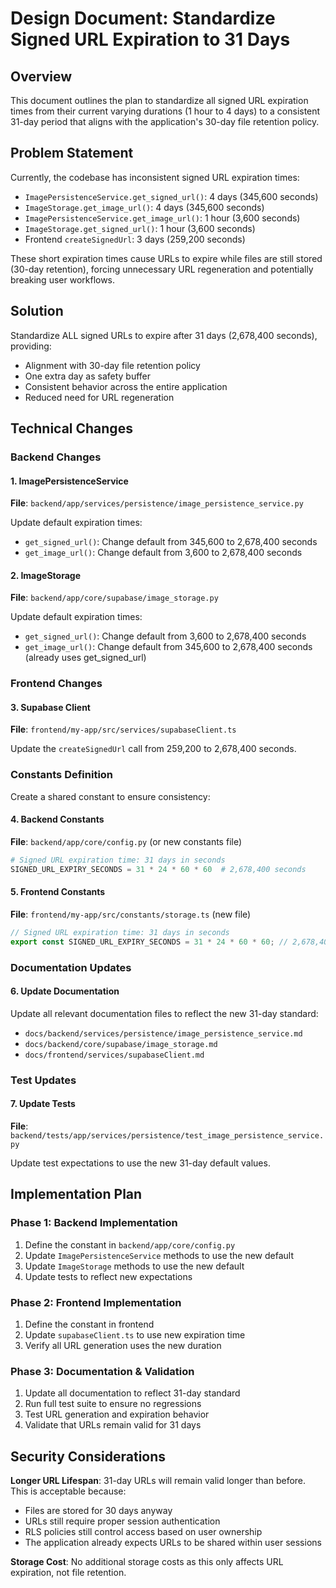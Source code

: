 # Design Document: Standardize Signed URL Expiration to 31 Days

## Overview

This document outlines the plan to standardize all signed URL expiration times from their current varying durations (1 hour to 4 days) to a consistent 31-day period that aligns with the application's 30-day file retention policy.

## Problem Statement

Currently, the codebase has inconsistent signed URL expiration times:

- `ImagePersistenceService.get_signed_url()`: 4 days (345,600 seconds)
- `ImageStorage.get_image_url()`: 4 days (345,600 seconds)
- `ImagePersistenceService.get_image_url()`: 1 hour (3,600 seconds)
- `ImageStorage.get_signed_url()`: 1 hour (3,600 seconds)
- Frontend `createSignedUrl`: 3 days (259,200 seconds)

These short expiration times cause URLs to expire while files are still stored (30-day retention), forcing unnecessary URL regeneration and potentially breaking user workflows.

## Solution

Standardize ALL signed URLs to expire after 31 days (2,678,400 seconds), providing:

- Alignment with 30-day file retention policy
- One extra day as safety buffer
- Consistent behavior across the entire application
- Reduced need for URL regeneration

## Technical Changes

### Backend Changes

#### 1. ImagePersistenceService

**File**: `backend/app/services/persistence/image_persistence_service.py`

Update default expiration times:

- `get_signed_url()`: Change default from 345,600 to 2,678,400 seconds
- `get_image_url()`: Change default from 3,600 to 2,678,400 seconds

#### 2. ImageStorage

**File**: `backend/app/core/supabase/image_storage.py`

Update default expiration times:

- `get_signed_url()`: Change default from 3,600 to 2,678,400 seconds
- `get_image_url()`: Change default from 345,600 to 2,678,400 seconds (already uses get_signed_url)

### Frontend Changes

#### 3. Supabase Client

**File**: `frontend/my-app/src/services/supabaseClient.ts`

Update the `createSignedUrl` call from 259,200 to 2,678,400 seconds.

### Constants Definition

Create a shared constant to ensure consistency:

#### 4. Backend Constants

**File**: `backend/app/core/config.py` (or new constants file)

```python
# Signed URL expiration time: 31 days in seconds
SIGNED_URL_EXPIRY_SECONDS = 31 * 24 * 60 * 60  # 2,678,400 seconds
```

#### 5. Frontend Constants

**File**: `frontend/my-app/src/constants/storage.ts` (new file)

```typescript
// Signed URL expiration time: 31 days in seconds
export const SIGNED_URL_EXPIRY_SECONDS = 31 * 24 * 60 * 60; // 2,678,400 seconds
```

### Documentation Updates

#### 6. Update Documentation

Update all relevant documentation files to reflect the new 31-day standard:

- `docs/backend/services/persistence/image_persistence_service.md`
- `docs/backend/core/supabase/image_storage.md`
- `docs/frontend/services/supabaseClient.md`

### Test Updates

#### 7. Update Tests

**File**: `backend/tests/app/services/persistence/test_image_persistence_service.py`

Update test expectations to use the new 31-day default values.

## Implementation Plan

### Phase 1: Backend Implementation

1. Define the constant in `backend/app/core/config.py`
2. Update `ImagePersistenceService` methods to use the new default
3. Update `ImageStorage` methods to use the new default
4. Update tests to reflect new expectations

### Phase 2: Frontend Implementation

1. Define the constant in frontend
2. Update `supabaseClient.ts` to use new expiration time
3. Verify all URL generation uses the new duration

### Phase 3: Documentation & Validation

1. Update all documentation to reflect 31-day standard
2. Run full test suite to ensure no regressions
3. Test URL generation and expiration behavior
4. Validate that URLs remain valid for 31 days

## Security Considerations

**Longer URL Lifespan**: 31-day URLs will remain valid longer than before. This is acceptable because:

- Files are stored for 30 days anyway
- URLs still require proper session authentication
- RLS policies still control access based on user ownership
- The application already expects URLs to be shared within user sessions

**Storage Cost**: No additional storage costs as this only affects URL expiration, not file retention.
